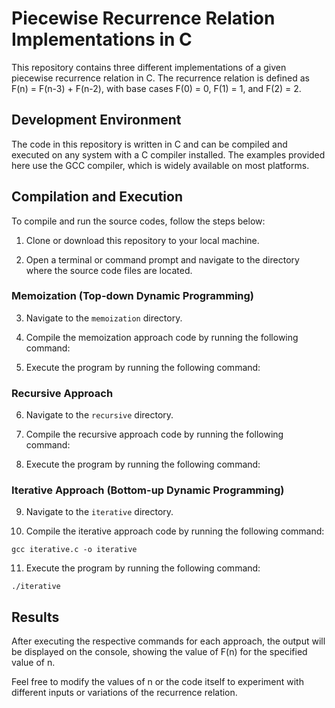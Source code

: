 # Piecewise Recurrence Relation Implementations in C

This repository contains three different implementations of a given piecewise recurrence relation in C. The recurrence relation is defined as F(n) = F(n-3) + F(n-2), with base cases F(0) = 0, F(1) = 1, and F(2) = 2.

## Development Environment

The code in this repository is written in C and can be compiled and executed on any system with a C compiler installed. The examples provided here use the GCC compiler, which is widely available on most platforms.

## Compilation and Execution

To compile and run the source codes, follow the steps below:

1. Clone or download this repository to your local machine.

2. Open a terminal or command prompt and navigate to the directory where the source code files are located.

### Memoization (Top-down Dynamic Programming)

3. Navigate to the `memoization` directory.

4. Compile the memoization approach code by running the following command:

5. Execute the program by running the following command:

### Recursive Approach

6. Navigate to the `recursive` directory.

7. Compile the recursive approach code by running the following command:

8. Execute the program by running the following command:

### Iterative Approach (Bottom-up Dynamic Programming)

9. Navigate to the `iterative` directory.

10. Compile the iterative approach code by running the following command:
 ```
 gcc iterative.c -o iterative
 ```

11. Execute the program by running the following command:
 ```
 ./iterative
 ```

## Results

After executing the respective commands for each approach, the output will be displayed on the console, showing the value of F(n) for the specified value of n.

Feel free to modify the values of n or the code itself to experiment with different inputs or variations of the recurrence relation.



